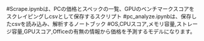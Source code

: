 #Scrape.ipynbは、PCの価格とスペックの一覧、GPUのベンチマークスコアをスクレイピングしcsvとして保存するスクリプト
#pc_analyze.ipynbは、保存したcsvを読み込み、解析するノートブック
#OS,CPUスコア,メモリ容量,ストレージ容量,GPUスコア,Officeの有無の情報から価格を予測するモデルになります。

